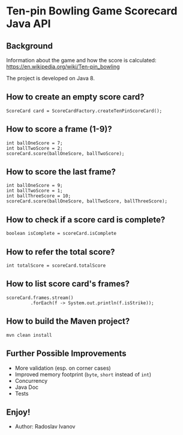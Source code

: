 # Ten-pin Bowling Game Scorecard Java API

## Background
Information about the game and how the score is calculated:
https://en.wikipedia.org/wiki/Ten-pin_bowling

The project is developed on Java 8.

## How to create an empty score card?
```
ScoreCard card = ScoreCardFactory.createTenPinScoreCard();
```

## How to score a frame (1-9)?
```
int ballOneScore = 7; 
int ballTwoScore = 2; 
scoreCard.score(ballOneScore, ballTwoScore);
```

## How to score the last frame?
```
int ballOneScore = 9; 
int ballTwoScore = 1; 
int ballThreeScore = 10;
scoreCard.score(ballOneScore, ballTwoScore, ballThreeScore);
```

## How to check if a score card is complete?
```
boolean isComplete = scoreCard.isComplete
```

## How to refer the total score?
```
int totalScore = scoreCard.totalScore
```

## How to list score card's frames?
```
scoreCard.frames.stream()
         .forEach(f -> System.out.println(f.isStrike));
```

## How to build the Maven project?
```
mvn clean install
```

## Further Possible Improvements
- More validation (esp. on corner cases)
- Improved memory footprint (`byte`, `short` instead of `int`)
- Concurrency
- Java Doc
- Tests

## Enjoy!
- Author: Radoslav Ivanov